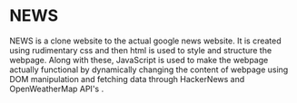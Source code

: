 # NEWS

 NEWS is a clone website to the actual google news website.
It is created using rudimentary css and then html is used to style and structure the webpage.
Along with these, JavaScript is used to make the webpage actually functional by dynamically changing the content of webpage using DOM manipulation and fetching data through HackerNews and OpenWeatherMap API's .
